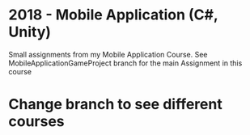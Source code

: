 # 2018 - Mobile Application (C#, Unity)

Small assignments from my Mobile Application Course. See MobileApplicationGameProject branch for the main Assignment in this course 

# Change branch to see different courses
